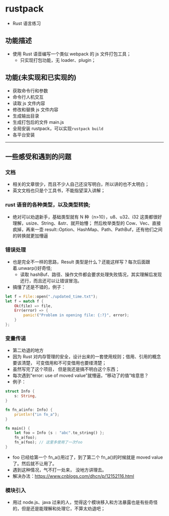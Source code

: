 # rustpack

- Rust 语言练习

## 功能描述

- 使用 Rust 语音编写一个类似 webpack 的 js 文件打包工具；
  - 只实现打包功能，无 loader、plugin；

## 功能(未实现和已实现的)

- 获取命令行和参数
- 命令行人机交互
- 读取 js 文件内容
- 修改和替换 js 文件内容
- 生成输出目录
- 生成打包后的文件 main.js
- 全局安装 rustpack，可以实现`rustpack build`
- 各平台安装

---

## 一些感受和遇到的问题

### 文档

- 相关的文章很少，而且不少人自己还没写明白，所以讲的也不太明白；
- 英文文档也只是个工具书，不能指望深入讲解；

### rust 语音的各种类型，以及类型转换;

- 绝对可以劝退新手，基础类型就有 N 种（n>10），u8、u32、i32 这类都很好理解，usize、String、&str、就开始懵； 然后枚举类型的 Cow、Vec、直接疯掉，再来一壶 result::Option、HashMap、Path、PathBuf，还有他们之间的转换就更加懵逼

### 错误处理

- 也是完全不一样的思路，Result 类型是什么？还能这样写？每次后面跟着.unwarp()好奇怪;
  - 读取 hashBuf、路径、操作文件都会要求处理失败情况，其实理解后发现还行，而且还可以让错误冒泡。
- 搞懂了还是不错的，例子：

```rust
let f = File::open("./updated_time.txt");
let f = match f {
    Ok(file) => file,
    Err(error) => {
        panic!("Problem in opening file: {:?}", error);
    }
};
```

### 变量传递

- 第二劝退的地方
- 因为 Rust 对内存管理的安全，设计出来的一套使用规则；借用、引用的概念要该清楚， 可变借用和不可变借用也要缕清楚；
- 虽然写完了这个项目， 但是我还是搞不明白这个东西；
- 每次遇到“error: use of moved value”就懵逼，“移动了的值”啥意思？
- 例子：

```rs
struct Info {
    s: String,
}

fn fn_a(info: Info) {
    println!("in fn_a");
}

fn main() {
    let foo = Info {s : "abc".to_string() };
    fn_a(foo);
    fn_a(foo); // 这里多使用了一次foo
}
```

- foo 已经给第一个 fn_a()用过了，到了第二个 fn_a()的时候就是 moved value 了。然后就不让用了。
- 遇到这种情况，气不打一处来， 没地方讲理去。
- 解决办法：https://www.cnblogs.com/dhcn/p/12152116.html

### 模块引入

- 用过 node.js、java 过来的人，觉得这个模块移入和方法暴露也是有些奇怪的，但是还是能理解和处理它，不算太劝退吧；
